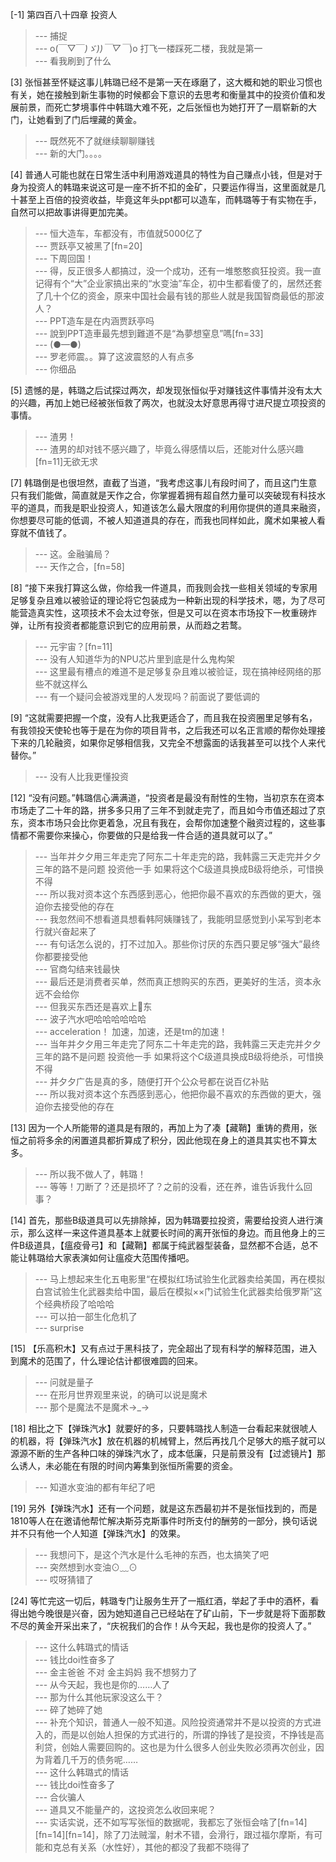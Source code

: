 
[-1] 第四百八十四章 投资人
>--- 捕捉<br>
>--- o(￣▽￣*)ゞ))￣▽￣*)o
打飞一楼踩死二楼，我就是第一<br>
>--- 看我刷到了什么<br>

[3] 张恒甚至怀疑这事儿韩璐已经不是第一天在琢磨了，这大概和她的职业习惯也有关，她在接触到新生事物的时候都会下意识的去思考和衡量其中的投资价值和发展前景，而死亡梦境事件中韩璐大难不死，之后张恒也为她打开了一扇崭新的大门，让她看到了门后埋藏的黄金。
>--- 既然死不了就继续聊聊赚钱<br>
>--- 新的大门。。。。<br>

[4] 普通人可能也就在日常生活中利用游戏道具的特性为自己赚点小钱，但是对于身为投资人的韩璐来说这可是一座不折不扣的金矿，只要运作得当，这里面就是几十甚至上百倍的投资收益，毕竟这年头ppt都可以造车，而韩璐等于有实物在手，自然可以把故事讲得更加完美。
>--- 恒大造车，车都没有，市值就5000亿了<br>
>--- 贾跃亭又被黑了[fn=20]<br>
>--- 下周回国！<br>
>--- 得，反正很多人都搞过，没一个成功，还有一堆憨憨疯狂投资。我一直记得有个“大”企业家搞出来的“水变油”车企，初中生都看傻了的，居然还套了几十个亿的资金，原来中国社会最有钱的那些人就是我国智商最低的那波人？<br>
>--- PPT造车是在内涵贾跃亭吗<br>
>--- 說到PPT造車最先想到難道不是“為夢想窒息”嗎[fn=33]<br>
>--- (●—●)<br>
>--- 罗老师震。。算了这波震怒的人有点多<br>
>--- 你细品<br>

[5] 遗憾的是，韩璐之后试探过两次，却发现张恒似乎对赚钱这件事情并没有太大的兴趣，再加上她已经被张恒救了两次，也就没太好意思再得寸进尺提立项投资的事情。
>--- 渣男！<br>
>--- 渣男的却对钱不感兴趣了，毕竟么得感情以后，还能对什么感兴趣[fn=11]无欲无求<br>

[7] 韩璐倒是也很坦然，直截了当道，“我考虑这事儿有段时间了，而且这门生意只有我们能做，简直就是天作之合，你掌握着拥有超自然力量可以突破现有科技水平的道具，而我是职业投资人，知道该怎么最大限度的利用你提供的道具来融资，你想要尽可能的低调，不被人知道道具的存在，而我也同样如此，魔术如果被人看穿就不值钱了。
>--- 这。金融骗局？<br>
>--- 天作之合，[fn=58]<br>

[8] “接下来我打算这么做，你给我一件道具，而我则会找一些相关领域的专家用足够复杂且难以被验证的理论将它包装成为一种新出现的科学技术，嗯，为了尽可能营造真实性，这项技术不会太过夸张，但是又可以在资本市场投下一枚重磅炸弹，让所有投资者都能意识到它的应用前景，从而趋之若鹜。
>--- 元宇宙？[fn=11]<br>
>--- 没有人知道华为的NPU芯片里到底是什么鬼构架<br>
>--- 这里最有槽点的难道不是足够复杂且难以被验证，现在搞神经网络的那些不就这样么<br>
>--- 有一个疑问会被游戏里的人发现吗？前面说了要低调的<br>

[9] “这就需要把握一个度，没有人比我更适合了，而且我在投资圈里足够有名，有我领投天使轮也等于是在为你的项目背书，之后我还可以名正言顺的帮你处理接下来的几轮融资，如果你足够相信我，又完全不想露面的话我甚至可以找个人来代替你。”
>--- 没有人比我更懂投资<br>

[12] “没有问题。”韩璐信心满满道，“投资者是最没有耐性的生物，当初京东在资本市场走了二十年的路，拼多多只用了三年不到就走完了，而且如今市值还超过了京东，资本市场只会比你更着急，况且有我在，会帮你加速整个融资过程的，这些事情都不需要你来操心，你要做的只是给我一件合适的道具就可以了。”
>--- 当年并夕夕用三年走完了阿东二十年走完的路，我韩露三天走完并夕夕三年的路不是问题
投资他一手
如果将这个C级道具换成B级将绝杀，可惜换不得<br>
>--- 所以我对资本这个东西感到恶心，他把你最不喜欢的东西做的更大，强迫你去接受他的存在<br>
>--- 我忽然间不想看道具想看韩阿姨赚钱了，我能明显感觉到小呆写到老本行就兴奋起来了<br>
>--- 有句话怎么说的，打不过加入。那些你讨厌的东西只要足够“强大”最终你都要接受他<br>
>--- 官商勾结来钱最快<br>
>--- 最后还是消费者买单，然而真正想购买的东西，更美好的生活，资本永远不会给你<br>
>--- 但我买东西还是喜欢上🐶东<br>
>--- 波子汽水吧哈哈哈哈哈哈<br>
>--- acceleration！
加速，加速，还是tm的加速！<br>
>--- 当年并夕夕用三年走完了阿东二十年走完的路，我韩露三天走完并夕夕三年的路不是问题
投资他一手
如果将这个C级道具换成B级将绝杀，可惜换不得<br>
>--- 并夕夕广告是真的多，随便打开个公众号都在说百亿补贴<br>
>--- 所以我对资本这个东西感到恶心，他把你最不喜欢的东西做的更大，强迫你去接受他的存在<br>

[13] 因为一个人所能带的道具是有限的，再加上为了凑【藏鞘】重铸的费用，张恒之前将多余的闲置道具都折算成了积分，因此他现在身上的道具其实也不算太多。
>--- 所以我不做人了，韩璐！<br>
>--- 等等！刀断了？还是损坏了？之前的没看，还在养，谁告诉我什么回事？<br>

[14] 首先，那些B级道具可以先排除掉，因为韩璐要拉投资，需要给投资人进行演示，那么这样一来这件道具基本上就要长时间的离开张恒的身边。而且他身上的三件B级道具，【瘟疫骨弓】和【藏鞘】都属于纯武器型装备，显然都不合适，总不能让韩璐给大家表演如何让瘟疫大范围传播吧。
>--- 马上想起来生化五电影里“在模拟红场试验生化武器卖给美国，再在模拟白宫试验生化武器卖给中国，最后在模拟××门试验生化武器卖给俄罗斯”这个经典桥段了哈哈哈<br>
>--- 可以拍一部生化危机了<br>
>--- surprise<br>

[15] 【乐高积木】又有点过于黑科技了，完全超出了现有科学的解释范围，进入到魔术的范围了，什么理论估计都很难圆的回来。
>--- 问就是量子<br>
>--- 在形月世界观里来说，的确可以说是魔术<br>
>--- 那个是魔法不是魔术→_→<br>

[18] 相比之下【弹珠汽水】就要好的多，只要韩璐找人制造一台看起来就很唬人的机器，将【弹珠汽水】放在机器的机械臂上，然后再找几个足够大的瓶子就可以源源不断的生产各种口味的弹珠汽水了，成本低廉，只是前景没有【过滤镜片】那么诱人，未必能在有限的时间内筹集到张恒所需要的资金。
>--- 知道水变油的都有年纪了吧<br>

[19] 另外【弹珠汽水】还有一个问题，就是这东西最初并不是张恒找到的，而是1810等人在在邀请他帮忙解决斯芬克斯事件时所支付的酬劳的一部分，换句话说并不只有他一个人知道【弹珠汽水】的效果。
>--- 我想问下，是这个汽水是什么毛神的东西，也太搞笑了吧<br>
>--- 突然想到水变油⊙﹏⊙<br>
>--- 哎呀猜错了<br>

[24] 等忙完这一切后，韩璐专门让服务生开了一瓶红酒，举起了手中的酒杯，看得出她今晚很是兴奋，因为她知道自己已经站在了矿山前，下一步就是将下面那数不尽的黄金开采出来了，“庆祝我们的合作！从今天起，我也是你的投资人了。”
>--- 这什么韩璐式的情话<br>
>--- 钱比doi性奋多了<br>
>--- 金主爸爸 不对 金主妈妈 我不想努力了<br>
>--- 从今天起，我也是你的……人了<br>
>--- 那为什么其他玩家没这么干？<br>
>--- 碎了她碎了她<br>
>--- 补充个知识，普通人一般不知道。风险投资通常并不是以投资的方式进入的，而是以创始人担保的方式进行的，所谓的挣钱了是投资，不挣钱是高利贷，创始人需要回购的。这也是为什么很多人创业失败必须再次创业，因为背着几千万的债务呢……<br>
>--- 这什么韩璐式的情话<br>
>--- 钱比doi性奋多了<br>
>--- 合伙骗人<br>
>--- 道具又不能量产的，这投资怎么收回来呢？<br>
>--- 实话实说，还不如写写张恒的数据呢，我都忘了张恒会啥了[fn=14][fn=14][fn=14]，除了刀法贼溜，射术不错，会滑行，跟过福尔摩斯，有可能和克总有关系（水性好），其他的都没了我都不晓得了<br>
